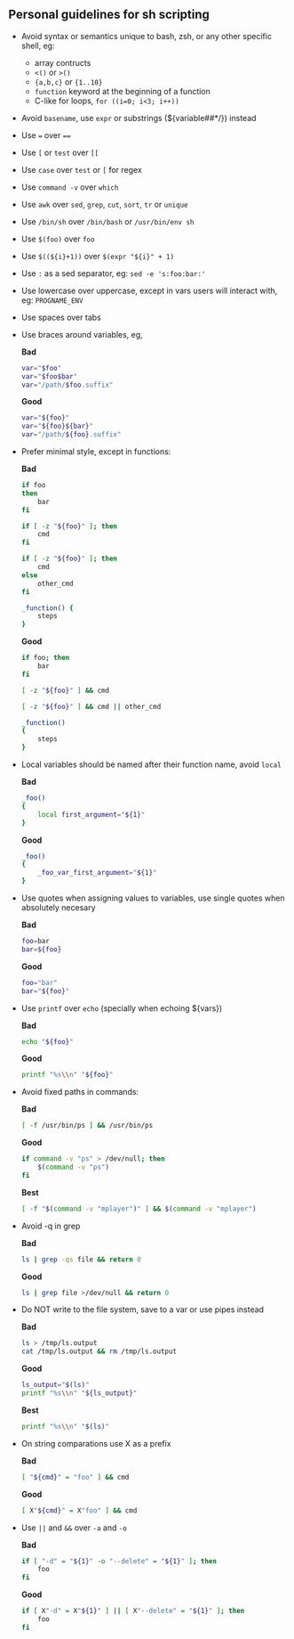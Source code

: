 ## Personal guidelines for sh scripting

- Avoid syntax or semantics unique to bash, zsh, or any other specific shell, eg:
    - array contructs
    - `<()` or `>()`
    - `{a,b,c}` or `{1..10}`
    - `function` keyword at the beginning of a function
    - C-like for loops, `for ((i=0; i<3; i++))`
- Avoid `basename`, use `expr` or substrings (${variable##\*/}) instead
- Use `=` over `==`
- Use `[` or `test` over `[[`
- Use `case` over `test` or `[` for regex
- Use `command -v` over `which`
- Use `awk` over `sed`, `grep`, `cut`, `sort`, `tr` or `unique`
- Use `/bin/sh` over `/bin/bash` or `/usr/bin/env sh`
- Use `$(foo)` over `foo`
- Use `$((${i}+1))` over `$(expr "${i}" + 1)`
- Use `:` as a sed separator, eg: `sed -e 's:foo:bar:'`
- Use lowercase over uppercase, except in vars users will interact with, eg: `PROGNAME_ENV`
- Use spaces over tabs
- Use braces around variables, eg, 

  **Bad**
   ```sh
   var="$foo"
   var="$foo$bar"
   var="/path/$foo.suffix"
   ```

  **Good**
   ```sh
   var="${foo}"
   var="${foo}${bar}"
   var="/path/${foo}.suffix"
   ```
- Prefer minimal style, except in functions:

  **Bad**
   ```sh
   if foo
   then
       bar
   fi

   if [ -z "${foo}" ]; then
       cmd
   fi

   if [ -z "${foo}" ]; then
       cmd
   else
       other_cmd
   fi

   _function() {
       steps
   }
   ```

  **Good**
   ```sh
   if foo; then
       bar
   fi

   [ -z "${foo}" ] && cmd

   [ -z "${foo}" ] && cmd || other_cmd

   _function()
   {
       steps
   }
   ```
- Local variables should be named after their function name, avoid `local`

  **Bad**
   ```sh
   _foo()
   {
       local first_argument="${1}"
   }
   ```

  **Good**
   ```sh
   _foo()
   {
       _foo_var_first_argument="${1}"
   }
   ```

- Use quotes when assigning values to variables, use single quotes when absolutely necesary

  **Bad**
   ```sh
   foo=bar
   bar=${foo}
   ```

  **Good**
   ```sh
   foo="bar"
   bar="${foo}"
   ```
- Use `printf` over `echo` (specially when echoing ${vars})

  **Bad**
   ```sh
   echo "${foo}"
   ```

  **Good**
   ```sh
   printf "%s\\n" "${foo}"
   ```
- Avoid fixed paths in commands:

  **Bad**
   ```sh
   [ -f /usr/bin/ps ] && /usr/bin/ps
   ```

  **Good**
   ```sh
   if command -v "ps" > /dev/null; then
       $(command -v "ps")
   fi
   ```

  **Best**
   ```sh
   [ -f "$(command -v "mplayer")" ] && $(command -v "mplayer")
   ```
- Avoid -q in grep

   **Bad**
   ```sh
   ls | grep -qs file && return 0
   ```

   **Good**
   ```sh
   ls | grep file >/dev/null && return 0
   ```
- Do NOT write to the file system, save to a var or use pipes instead

  **Bad**
   ```sh
   ls > /tmp/ls.output
   cat /tmp/ls.output && rm /tmp/ls.output
   ```

  **Good**
   ```sh
   ls_output="$(ls)"
   printf "%s\\n" "${ls_output}"
   ```

  **Best**
   ```sh
   printf "%s\\n" "$(ls)"
   ```
- On string comparations use X as a prefix

  **Bad**
   ```sh
   [ "${cmd}" = "foo" ] && cmd
   ```

  **Good**
   ```sh
   [ X"${cmd}" = X"foo" ] && cmd
   ```
- Use `||` and `&&` over `-a` and `-o`

  **Bad**
   ```sh
   if [ "-d" = "${1}" -o "--delete" = "${1}" ]; then
       foo
   fi
   ```

  **Good**
   ```sh
   if [ X"-d" = X"${1}" ] || [ X"--delete" = "${1}" ]; then
       foo
   fi
   ```
